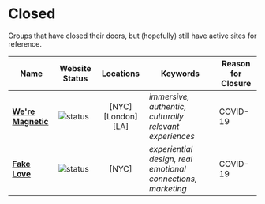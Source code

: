 # Closed

Groups that have closed their doors, but (hopefully) still have active sites for reference.

| Name | Website Status | Locations | Keywords | Reason for Closure |
|---|---|:---:|---|---|
| **[We're Magnetic](https://weremagnetic.com/)** | ![status](https://img.shields.io/website?down_color=lightgray&down_message=offline&up_color=blue&up_message=online&url=https%3A%2F%2Fweremagnetic.com%2F) | \[NYC] \[London] \[LA] | _immersive, authentic, culturally relevant experiences_ | COVID-19 |
| **[Fake Love](https://www.linkedin.com/company/fake-love/)** | ![status](https://img.shields.io/website?down_color=lightgray&down_message=offline&up_color=blue&up_message=online&url=https%3A%2F%2Ffakelove.tv%2F) | \[NYC] | _experiential design, real emotional connections, marketing_ | COVID-19 |
